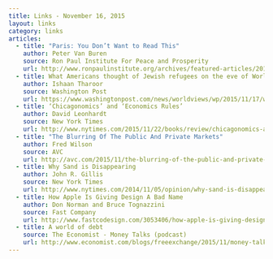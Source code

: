 ```yaml
---
title: Links - November 16, 2015
layout: links
category: links
articles:
  - title: "Paris: You Don’t Want to Read This"
    author: Peter Van Buren
    source: Ron Paul Institute For Peace and Prosperity
    url: http://www.ronpaulinstitute.org/archives/featured-articles/2015/november/14/paris-you-don-t-want-to-read-this/
  - title: What Americans thought of Jewish refugees on the eve of World War II
    author: Ishaan Tharoor
    source: Washington Post
    url: https://www.washingtonpost.com/news/worldviews/wp/2015/11/17/what-americans-thought-of-jewish-refugees-on-the-eve-of-world-war-ii/
  - title: ‘Chicagonomics’ and ‘Economics Rules’
    author: David Leonhardt
    source: New York Times 
    url: http://www.nytimes.com/2015/11/22/books/review/chicagonomics-and-economics-rules.html
  - title: "The Blurring Of The Public And Private Markets"
    author: Fred Wilson
    source: AVC
    url: http://avc.com/2015/11/the-blurring-of-the-public-and-private-markets/
  - title: Why Sand is Disappearing
    author: John R. Gillis
    source: New York Times
    url: http://www.nytimes.com/2014/11/05/opinion/why-sand-is-disappearing.html
  - title: How Apple Is Giving Design A Bad Name
    author: Don Norman and Bruce Tognazzini
    source: Fast Company
    url: http://www.fastcodesign.com/3053406/how-apple-is-giving-design-a-bad-name
  - title: A world of debt
    source: The Economist - Money Talks (podcast)
    url: http://www.economist.com/blogs/freeexchange/2015/11/money-talks-november-17th-2015-
---
```


